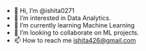 - 👋 Hi, I’m @ishita0271
- 👀 I’m interested in Data Analytics.
- 🌱 I’m currently learning Machine Learning
- 💞️ I’m looking to collaborate on ML projects.
- 📫 How to reach me ishita426@gmail.com

<!---
ishita0271/ishita0271 is a ✨ special ✨ repository because its `README.md` (this file) appears on your GitHub profile.
You can click the Preview link to take a look at your changes.
--->
